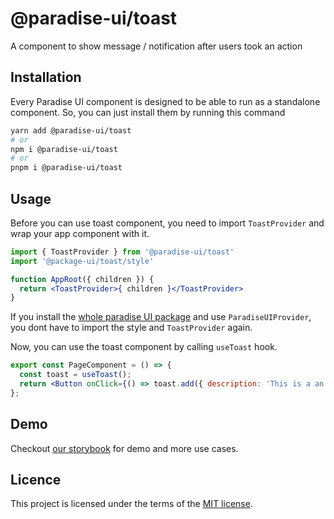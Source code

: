# @paradise-ui/toast

A component to show message / notification after users took an action

## Installation

Every Paradise UI component is designed to be able to run as a standalone component. So, you can just install them by running this command

```sh
yarn add @paradise-ui/toast
# or
npm i @paradise-ui/toast
# or
pnpm i @paradise-ui/toast
```

## Usage

Before you can use toast component, you need to import `ToastProvider` and wrap your app component with it.

```jsx
import { ToastProvider } from '@paradise-ui/toast'
import '@package-ui/toast/style'

function AppRoot({ children }) {
  return <ToastProvider>{ children }</ToastProvider>
}
```

If you install the <a href="https://npmjs.com/package/@paradise-ui/react">whole paradise UI package</a> and use `ParadiseUIProvider`, you dont have to import the style and `ToastProvider` again.

Now, you can use the toast component by calling `useToast` hook.

```jsx
export const PageComponent = () => {
  const toast = useToast();
  return <Button onClick={() => toast.add({ description: 'This is a an example' })}>Trigger a toast</Button>;
};

```

## Demo

Checkout <a href="https://storybook.paradise-ui.com/?path=/docs/component-feedback-toast--docs" target="_blank">our storybook</a> for demo and more use cases.

## Licence

This project is licensed under the terms of the
[MIT license](https://github.com/devaradise/paradise-ui/blob/main/LICENSE).